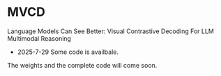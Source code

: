 # MVCD

Language Models Can See Better: Visual Contrastive  Decoding For LLM Multimodal Reasoning

* 2025-7-29 Some code is availbale.
  
The weights and the complete code will come soon.
